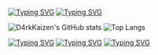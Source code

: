 <a href="https://git.io/typing-svg"><img src="https://readme-typing-svg.herokuapp.com?font=Fira+Code&weight=500&pause=1000&color=F60000&repeat=false&random=false&width=150&lines=D4rkKaizen+%7C+" alt="Typing SVG" /></a> <a href="https://git.io/typing-svg"><img src="https://readme-typing-svg.herokuapp.com?font=Fira+Code&weight=500&pause=1000&color=00F6F3&random=true&lines=Change+to+better!" alt="Typing SVG" /></a>

![D4rkKaizen's GitHub stats](https://github-readme-stats.vercel.app/api?username=D4rkKaizen&theme=tokyonight&show_icons=true)
![Top Langs](https://github-readme-stats.vercel.app/api/top-langs/?username=D4rkKaizen&layout=compact)

<a href="https://git.io/typing-svg"><img src="https://readme-typing-svg.demolab.com?font=Fira+Code&weight=200&size=15&pause=1000&repeat=false&random=false&width=750&lines=%22Everyday+is+an+opportunity+to+improve%2C+even+it+is+only+by+1%25.+" alt="Typing SVG" /></a>
<a href="https://git.io/typing-svg"><img src="https://readme-typing-svg.demolab.com?font=Fira+Code&weight=200&size=15&pause=1000&repeat=false&random=false&width=750&lines=It's+not+about+being+invincible%2C+It's+about+being+unstoppable%22+" alt="Typing SVG" /></a>
<a href="https://git.io/typing-svg"><img src="https://readme-typing-svg.demolab.com?font=Fira+Code&weight=200&size=15&pause=1000&repeat=false&random=false&width=750&lines=%C2%A9+Kaizen+-+Japanese+wisdom" alt="Typing SVG" /></a>
